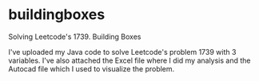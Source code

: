 # buildingboxes
Solving Leetcode's 1739. Building Boxes

I've uploaded my Java code to solve Leetcode's problem 1739 with 3 variables.
I've also attached the Excel file where I did my analysis and the Autocad file which I used to visualize the problem.
